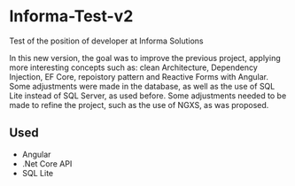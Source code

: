 # Informa-Test-v2
Test of the position of developer at Informa Solutions

In this new version, the goal was to improve the previous project, applying more interesting concepts such as: clean Architecture, Dependency Injection, EF Core, repoistory pattern and Reactive Forms with Angular. Some adjustments were made in the database, as well as the use of SQL Lite instead of SQL Server, as used before. Some adjustments needed to be made to refine the project, such as the use of NGXS, as was proposed.


##  Used
- Angular
- .Net Core API
- SQL Lite
